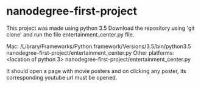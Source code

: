 # nanodegree-first-project
This project was made using python 3.5
Download the repository using 'git clone' and run the file entertainment_center.py file.

Mac: /Library/Frameworks/Python.framework/Versions/3.5/bin/python3.5 nanodegree-first-project/entertainment_center.py
Other platforms: <location of python 3> nanodegree-first-project/entertainment_center.py

It should open a page with movie posters and on clicking any poster, its corresponding youtube url must be opened.
